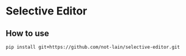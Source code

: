 # Selective Editor

## How to use 

```
pip install git+https://github.com/not-lain/selective-editor.git
```